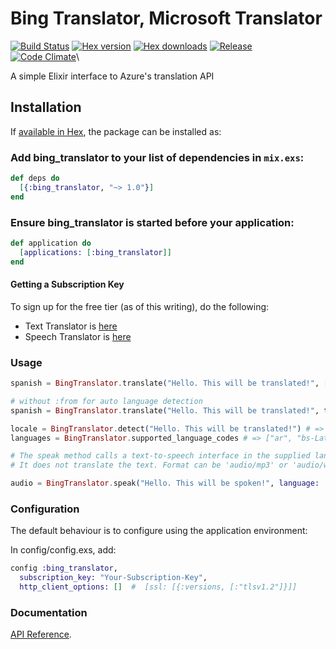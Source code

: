 # Bing Translator, Microsoft Translator

[![Build Status](http://img.shields.io/travis/ikeikeikeike/bing_translator.svg?style=flat-square)](http://travis-ci.org/ikeikeikeike/bing_translator)
[![Hex version](https://img.shields.io/hexpm/v/bing_translator.svg "Hex version")](https://hex.pm/packages/bing_translator)
[![Hex downloads](https://img.shields.io/hexpm/dt/bing_translator.svg "Hex downloads")](https://hex.pm/packages/bing_translator)
[![Release](http://img.shields.io/github/release/ikeikeikeike/bing_translator.svg?style=flat-square)](https://github.com/ikeikeikeike/bing_translator/releases/latest)\
[![Code Climate](http://img.shields.io/badge/code_climate-Erlang_17.4-brightgreen.svg?style=flat-square)](https://travis-ci.org/ikeikeikeike/bing_translator)\

A simple Elixir interface to Azure's translation API

## Installation

If [available in Hex](https://hex.pm/docs/publish), the package can be installed as:

### Add bing_translator to your list of dependencies in `mix.exs`:

```elixir
def deps do
  [{:bing_translator, "~> 1.0"}]
end
```

### Ensure bing_translator is started before your application:

```elixir
def application do
  [applications: [:bing_translator]]
end
```

#### Getting a Subscription Key

To sign up for the free tier (as of this writing), do the following:

- Text Translator is [here](http://docs.microsofttranslator.com/text-translate.html)
- Speech Translator is [here](http://docs.microsofttranslator.com/speech-translate.html)

### Usage

```elixir
spanish = BingTranslator.translate("Hello. This will be translated!", [from: "en", to: "es"])

# without :from for auto language detection
spanish = BingTranslator.translate("Hello. This will be translated!", to: "es")

locale = BingTranslator.detect("Hello. This will be translated!") # => "en"
languages = BingTranslator.supported_language_codes # => ["ar", "bs-Latn", "bg", "ca", "zh-CHS",,,,,]

# The speak method calls a text-to-speech interface in the supplied language.
# It does not translate the text. Format can be 'audio/mp3' or 'audio/wav'

audio = BingTranslator.speak("Hello. This will be spoken!", language: :en, format: "audio/mp3", options: "MaxQuality")
```

### Configuration

The default behaviour is to configure using the application environment:

In config/config.exs, add:

```elixir
config :bing_translator,
  subscription_key: "Your-Subscription-Key",
  http_client_options: []  #  [ssl: [{:versions, [:"tlsv1.2"]}]]
```

### Documentation

[API Reference](http://hexdocs.pm/bing_translator/api-reference.html).
